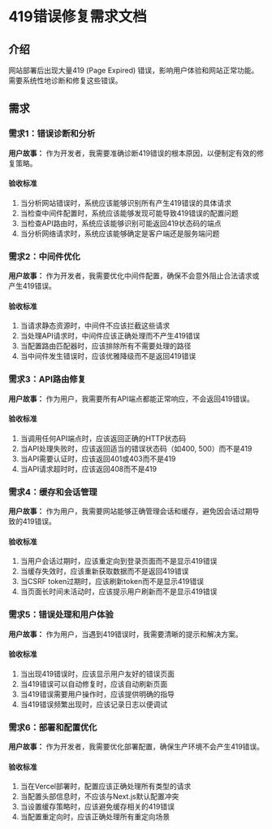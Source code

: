 # 419错误修复需求文档

## 介绍

网站部署后出现大量419 (Page Expired) 错误，影响用户体验和网站正常功能。需要系统性地诊断和修复这些错误。

## 需求

### 需求1：错误诊断和分析

**用户故事：** 作为开发者，我需要准确诊断419错误的根本原因，以便制定有效的修复策略。

#### 验收标准

1. 当分析网站错误时，系统应该能够识别所有产生419错误的具体请求
2. 当检查中间件配置时，系统应该能够发现可能导致419错误的配置问题
3. 当检查API路由时，系统应该能够识别可能返回419状态码的端点
4. 当分析网络请求时，系统应该能够确定是客户端还是服务端问题

### 需求2：中间件优化

**用户故事：** 作为开发者，我需要优化中间件配置，确保不会意外阻止合法请求或产生419错误。

#### 验收标准

1. 当请求静态资源时，中间件不应该拦截这些请求
2. 当处理API请求时，中间件应该正确处理而不产生419错误
3. 当配置路由匹配器时，应该排除所有不需要处理的路径
4. 当中间件发生错误时，应该优雅降级而不是返回419错误

### 需求3：API路由修复

**用户故事：** 作为用户，我需要所有API端点都能正常响应，不会返回419错误。

#### 验收标准

1. 当调用任何API端点时，应该返回正确的HTTP状态码
2. 当API处理失败时，应该返回适当的错误状态码（如400, 500）而不是419
3. 当API需要认证时，应该返回401或403而不是419
4. 当API请求超时时，应该返回408而不是419

### 需求4：缓存和会话管理

**用户故事：** 作为用户，我需要网站能够正确管理会话和缓存，避免因会话过期导致的419错误。

#### 验收标准

1. 当用户会话过期时，应该重定向到登录页面而不是显示419错误
2. 当缓存失效时，应该重新获取数据而不是返回419错误
3. 当CSRF token过期时，应该刷新token而不是显示419错误
4. 当页面长时间未活动时，应该提示用户刷新而不是显示419错误

### 需求5：错误处理和用户体验

**用户故事：** 作为用户，当遇到419错误时，我需要清晰的提示和解决方案。

#### 验收标准

1. 当出现419错误时，应该显示用户友好的错误页面
2. 当419错误可以自动修复时，应该自动刷新页面
3. 当419错误需要用户操作时，应该提供明确的指导
4. 当419错误频繁出现时，应该记录日志以便调试

### 需求6：部署和配置优化

**用户故事：** 作为开发者，我需要优化部署配置，确保生产环境不会产生419错误。

#### 验收标准

1. 当在Vercel部署时，配置应该正确处理所有类型的请求
2. 当配置头部信息时，不应该与Next.js默认配置冲突
3. 当设置缓存策略时，应该避免缓存相关的419错误
4. 当配置重定向时，应该正确处理所有重定向场景